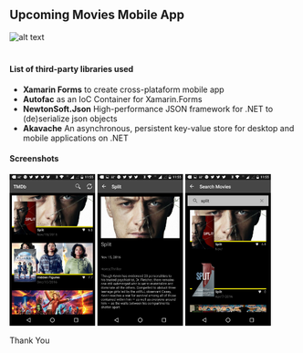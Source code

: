 ## Upcoming Movies Mobile App




![alt text](https://assets.tmdb.org/images/v4/logos/91x81.png "Logo")

#
#### List of third-party libraries used
- **Xamarin Forms** to create cross-plataform mobile app
- **Autofac** as an IoC Container for Xamarin.Forms
- **NewtonSoft.Json** High-performance JSON framework for .NET to (de)serialize json objects
- **Akavache** An asynchronous, persistent key-value store for desktop and mobile applications on .NET 


#### Screenshots
<img src="TMDbApp\Screenshots\Screenshot_20170419-115519.png" width="150"> <img src="TMDbApp\Screenshots\Screenshot_20170419-115525.png " width="150"> <img src="TMDbApp\Screenshots\Screenshot_20170419-115538.png " width="150">


Thank You

